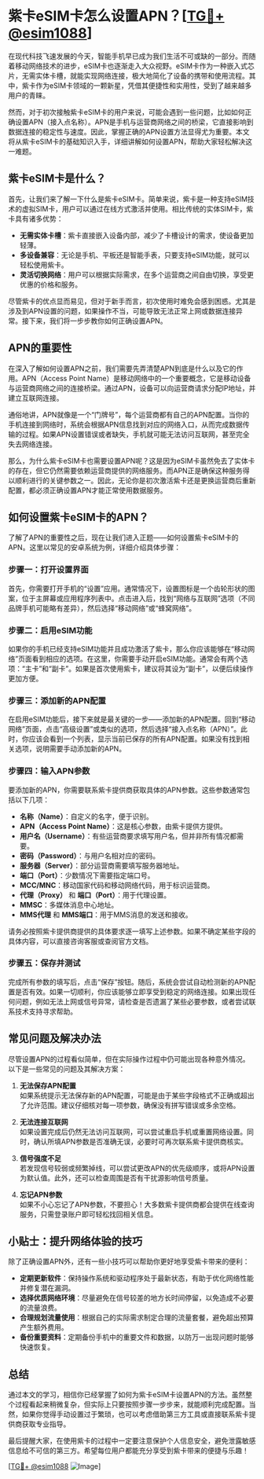 # 紫卡eSIM卡怎么设置APN？[[TG💪+ @esim1088](https://t.me/s/esim1088)]

在现代科技飞速发展的今天，智能手机早已成为我们生活不可或缺的一部分。而随着移动网络技术的进步，eSIM卡也逐渐走入大众视野。eSIM卡作为一种嵌入式芯片，无需实体卡槽，就能实现网络连接，极大地简化了设备的携带和使用流程。其中，紫卡作为eSIM卡领域的一颗新星，凭借其便捷性和实用性，受到了越来越多用户的青睐。

然而，对于初次接触紫卡eSIM卡的用户来说，可能会遇到一些问题，比如如何正确设置APN（接入点名称）。APN是手机与运营商网络之间的桥梁，它直接影响到数据连接的稳定性与速度。因此，掌握正确的APN设置方法显得尤为重要。本文将从紫卡eSIM卡的基础知识入手，详细讲解如何设置APN，帮助大家轻松解决这一难题。

## 紫卡eSIM卡是什么？

首先，让我们来了解一下什么是紫卡eSIM卡。简单来说，紫卡是一种支持eSIM技术的虚拟SIM卡，用户可以通过在线方式激活并使用。相比传统的实体SIM卡，紫卡具有诸多优势：

- **无需实体卡槽**：紫卡直接嵌入设备内部，减少了卡槽设计的需求，使设备更加轻薄。
- **多设备兼容**：无论是手机、平板还是智能手表，只要支持eSIM功能，就可以轻松使用紫卡。
- **灵活切换网络**：用户可以根据实际需求，在多个运营商之间自由切换，享受更优惠的价格和服务。

尽管紫卡的优点显而易见，但对于新手而言，初次使用时难免会感到困惑。尤其是涉及到APN设置的问题，如果操作不当，可能导致无法正常上网或数据连接异常。接下来，我们将一步步教你如何正确设置APN。

## APN的重要性

在深入了解如何设置APN之前，我们需要先弄清楚APN到底是什么以及它的作用。APN（Access Point Name）是移动网络中的一个重要概念，它是移动设备与运营商网络之间的连接桥梁。通过APN，设备可以向运营商请求分配IP地址，并建立互联网连接。

通俗地讲，APN就像是一个“门牌号”，每个运营商都有自己的APN配置。当你的手机连接到网络时，系统会根据APN信息找到对应的网络入口，从而完成数据传输的过程。如果APN设置错误或者缺失，手机就可能无法访问互联网，甚至完全失去网络连接。

那么，为什么紫卡eSIM卡也需要设置APN呢？这是因为eSIM卡虽然免去了实体卡的存在，但它仍然需要依赖运营商提供的网络服务。而APN正是确保这种服务得以顺利进行的关键参数之一。因此，无论你是初次激活紫卡还是更换运营商后重新配置，都必须正确设置APN才能正常使用数据服务。

## 如何设置紫卡eSIM卡的APN？

了解了APN的重要性之后，现在让我们进入正题——如何设置紫卡eSIM卡的APN。这里以常见的安卓系统为例，详细介绍具体步骤：

### 步骤一：打开设置界面

首先，你需要打开手机的“设置”应用。通常情况下，设置图标是一个齿轮形状的图案，位于主屏幕或应用程序列表中。点击进入后，找到“网络与互联网”选项（不同品牌手机可能略有差异），然后选择“移动网络”或“蜂窝网络”。

### 步骤二：启用eSIM功能

如果你的手机已经支持eSIM功能并且成功激活了紫卡，那么你应该能够在“移动网络”页面看到相应的选项。在这里，你需要手动开启eSIM功能。通常会有两个选项：“主卡”和“副卡”。如果是首次使用紫卡，建议将其设为“副卡”，以便后续操作更加方便。

### 步骤三：添加新的APN配置

在启用eSIM功能后，接下来就是最关键的一步——添加新的APN配置。回到“移动网络”页面，点击“高级设置”或类似的选项，然后选择“接入点名称（APN）”。此时，你应该会看到一个列表，显示当前已保存的所有APN配置。如果没有找到相关选项，说明需要手动添加新的APN。

### 步骤四：输入APN参数

要添加新的APN，你需要联系紫卡提供商获取具体的APN参数。这些参数通常包括以下几项：

- **名称（Name）**：自定义的名字，便于识别。
- **APN（Access Point Name）**：这是核心参数，由紫卡提供方提供。
- **用户名（Username）**：有些运营商要求填写用户名，但并非所有情况都需要。
- **密码（Password）**：与用户名相对应的密码。
- **服务器（Server）**：部分运营商需要填写服务器地址。
- **端口（Port）**：少数情况下需要指定端口号。
- **MCC/MNC**：移动国家代码和移动网络代码，用于标识运营商。
- **代理（Proxy）** 和 **端口（Port）**：用于代理设置。
- **MMSC**：多媒体消息中心地址。
- **MMS代理** 和 **MMS端口**：用于MMS消息的发送和接收。

请务必按照紫卡提供商提供的具体要求逐一填写上述参数。如果不确定某些字段的具体内容，可以直接咨询客服或查阅官方文档。

### 步骤五：保存并测试

完成所有参数的填写后，点击“保存”按钮。随后，系统会尝试自动检测新的APN配置是否有效。如果一切顺利，你应该能够立即享受到稳定的网络连接。如果出现任何问题，例如无法上网或信号异常，请检查是否遗漏了某些必要参数，或者尝试联系技术支持寻求帮助。

## 常见问题及解决办法

尽管设置APN的过程看似简单，但在实际操作过程中仍可能出现各种意外情况。以下是一些常见的问题及其解决方案：

1. **无法保存APN配置**  
   如果系统提示无法保存新的APN配置，可能是由于某些字段格式不正确或超出了允许范围。建议仔细核对每一项参数，确保没有拼写错误或多余空格。

2. **无法连接互联网**  
   如果设置完成后仍然无法访问互联网，可以尝试重启手机或重置网络设置。同时，确认所填APN参数是否准确无误，必要时可再次联系紫卡提供商核实。

3. **信号强度不足**  
   若发现信号较弱或频繁掉线，可以尝试更改APN的优先级顺序，或将APN设置为默认值。此外，还可以检查周围是否有干扰源影响信号质量。

4. **忘记APN参数**  
   如果不小心忘记了APN参数，不要担心！大多数紫卡提供商都会提供在线查询服务，只需登录账户即可轻松找回相关信息。

## 小贴士：提升网络体验的技巧

除了正确设置APN外，还有一些小技巧可以帮助你更好地享受紫卡带来的便利：

- **定期更新软件**：保持操作系统和驱动程序处于最新状态，有助于优化网络性能并修复潜在漏洞。
- **选择优质网络环境**：尽量避免在信号较差的地方长时间停留，以免造成不必要的流量浪费。
- **合理规划流量使用**：根据自己的实际需求制定合理的流量套餐，避免超出预算产生额外费用。
- **备份重要资料**：定期备份手机中的重要文件和数据，以防万一出现问题时能够快速恢复。

## 总结

通过本文的学习，相信你已经掌握了如何为紫卡eSIM卡设置APN的方法。虽然整个过程看起来稍微复杂，但实际上只要按照步骤一步步来，就能顺利完成配置。当然，如果你觉得手动设置过于繁琐，也可以考虑借助第三方工具或直接联系紫卡提供商获取专业指导。

最后提醒大家，在使用紫卡的过程中一定要注意保护个人信息安全，避免泄露敏感信息给不可信的第三方。希望每位用户都能充分享受到紫卡带来的便捷与乐趣！

[[TG💪+ @esim1088](https://t.me/s/esim1088) ![Image](https://i.postimg.cc/4NQfJmqS/Snipaste-2025-05-13-00-14-12.png)]